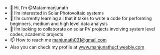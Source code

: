 - 👋 Hi, I’m @Matammanjunath
- 👀 I’m interested in Solar Photovoltaic systems 
- 🌱 I’m currently learning all that it takes to write a code for 
performing beginners, medium and high level data analysis
- 💞️ I’m looking to collaborate on solar PV projects involving system level codes, academic projects
- 📫 How to reach me manjunath031@gmail.com
- Also you can check my profile at www.manjunathucf.weebly.com

<!---
Matammanjunath/Matammanjunath is a ✨ special ✨ repository because its `README.md` (this file) appears on your GitHub profile.
You can click the Preview link to take a look at your changes.
--->
